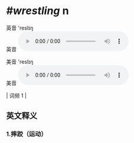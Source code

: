 # ***\#wrestling*** n
英音 'reslɪŋ  
英音
<audio src="./media/wrestling1.aac" controls="controls"></audio>

美音 'reslɪŋ  
美音
<audio src="./media/wrestling2.aac" controls="controls"></audio>



| 词频 1 |  

英文释义
---
### 1.**摔跤（运动）**  


